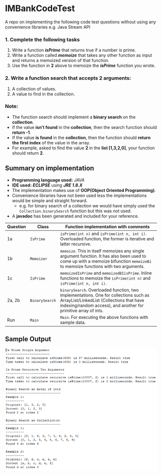 # IMBankCodeTest
A repo on implementing the following code test questions without using any convenience libraries e.g. Java Stream API

### 1. Complete the following tasks
1. Write a function ***isPrime*** that returns true if a number is prime.
2. Write a function called ***memoize*** that takes any other function as input and returns a memoized version of that function.
3. Use the function in **2** above to memoize the ***isPrime*** function you wrote.


### 2. Write a function search that accepts 2 arguments:
1. A collection of values.
2. A value to find in the collection.

### **Note:**
  - The function search should implement a **binary search** on the **collection**.
  - If the value **isn’t found** in the **collection**, then the search function should **return -1**. 
  - If the value **is found** in the **collection**, then the function should **return the first index** of the value in the array.
  - For example, asked to find the value **2** in the **list [1,3,2,0]**, your function should return **2**.

## Summary on implementation
- **Programming language used:** *JAVA*
- **IDE used:** ***ECLIPSE*** using ***JRE 1.8.X***
- The implementation makes use of **OOP(Object Oriented Programming)**.
- Convenience libraries have not been used less the implementations would be simple and straight forward.
  - e.g. for binary search of a collection we would have simply used the `Collection.binarySearch` function but this was not used.
- A **javadoc** has been generated and included for your reference.

| Question | Class | Function implementation with comments |
| --- | --- | --- |
| 1a | `IsPrime` | `isPrime(int n)` and `isPrime(int n, int i)`. Overloaded function, the former is iterative and latter recursive. |
| 1b | `Memoizer` | `memoize`. This in itself memoizes any single argument function. It has also been used to come up with a memoize bifunction `memoizeBi` to memoize functions with two arguments. |
| 1c | `IsPrime` | `memoizedIsPrime` and `memoizedBIisPrime`. Inline functions to memoize the `isPrime(int n)` and `isPrime(int n, int i)`. |
| 2a, 2b | `BinarySearch` | `binarySearch`. Overloaded function, two implementations. One for collections such as ArrayList/LinkedList (Collections that have indexing/random access), and another for primitive array of ints. |
| Run | `Main` | `Main`. For executing the above functions with sample data. | 

## Sample Output
![Sample Output](https://github.com/sluchacha/IMBankCodeTest/blob/master/IMBankCodeTest/Sample%20Output.PNG)
